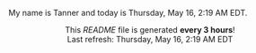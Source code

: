 My name is Tanner and today is Thursday, May 16, 2:19 AM EDT.

<p align="center">This <i>README</i> file is generated <b>every 3 hours</b>!</br>Last refresh: Thursday, May 16, 2:19 AM EDT<br /></p>
